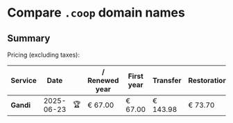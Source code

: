 # Compare `.coop` domain names

## Summary

Pricing (excluding taxes):

| Service | Date |  | / Renewed year | First year | Transfer | Restoration |
|--|--|--|--|--|--|--|
| **Gandi** | 2025-06-23 | 🏆 | € 67.00 | € 67.00 | € 143.98 | € 73.70 |
